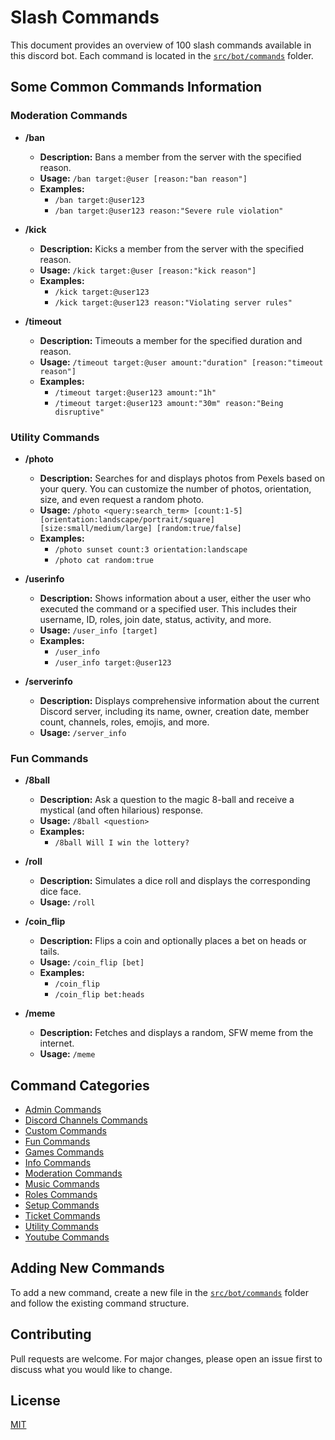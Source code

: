 # Slash Commands

This document provides an overview of 100 slash commands available in this discord bot. Each command is located in the [`src/bot/commands`](https://github.com/KIO2gamer/project-kiyo/tree/main/src/bot/commands) folder.

## Some Common Commands Information

### Moderation Commands

-   **/ban**

    -   **Description:** Bans a member from the server with the specified reason.
    -   **Usage:** `/ban target:@user [reason:"ban reason"]`
    -   **Examples:**
        -   `/ban target:@user123`
        -   `/ban target:@user123 reason:"Severe rule violation"`

-   **/kick**

    -   **Description:** Kicks a member from the server with the specified reason.
    -   **Usage:** `/kick target:@user [reason:"kick reason"]`
    -   **Examples:**
        -   `/kick target:@user123`
        -   `/kick target:@user123 reason:"Violating server rules"`

-   **/timeout**

    -   **Description:** Timeouts a member for the specified duration and reason.
    -   **Usage:** `/timeout target:@user amount:"duration" [reason:"timeout reason"]`
    -   **Examples:**
        -   `/timeout target:@user123 amount:"1h"`
        -   `/timeout target:@user123 amount:"30m" reason:"Being disruptive"`

### Utility Commands

-   **/photo**

    -   **Description:** Searches for and displays photos from Pexels based on your query. You can customize the number of photos, orientation, size, and even request a random photo.
    -   **Usage:** `/photo <query:search_term> [count:1-5] [orientation:landscape/portrait/square] [size:small/medium/large] [random:true/false]`
    -   **Examples:**
        -   `/photo sunset count:3 orientation:landscape`
        -   `/photo cat random:true`

-   **/userinfo**

    -   **Description:** Shows information about a user, either the user who executed the command or a specified user. This includes their username, ID, roles, join date, status, activity, and more.
    -   **Usage:** `/user_info [target]`
    -   **Examples:**
        -   `/user_info`
        -   `/user_info target:@user123`

-   **/serverinfo**

    -   **Description:** Displays comprehensive information about the current Discord server, including its name, owner, creation date, member count, channels, roles, emojis, and more.
    -   **Usage:** `/server_info`

### Fun Commands

-   **/8ball**

    -   **Description:** Ask a question to the magic 8-ball and receive a mystical (and often hilarious) response.
    -   **Usage:** `/8ball <question>`
    -   **Examples:**
        -   `/8ball Will I win the lottery?`

-   **/roll**

    -   **Description:** Simulates a dice roll and displays the corresponding dice face.
    -   **Usage:** `/roll`

-   **/coin_flip**

    -   **Description:** Flips a coin and optionally places a bet on heads or tails.
    -   **Usage:** `/coin_flip [bet]`
    -   **Examples:**
        -   `/coin_flip`
        -   `/coin_flip bet:heads`

-   **/meme**

    -   **Description:** Fetches and displays a random, SFW meme from the internet.
    -   **Usage:** `/meme`

## Command Categories

- [Admin Commands](https://github.com/KIO2gamer/project-kiyo/tree/main/src/bot/commands/admin)
- [Discord Channels Commands](https://github.com/KIO2gamer/project-kiyo/tree/main/src/bot/commands/channels)
- [Custom Commands](https://github.com/KIO2gamer/project-kiyo/tree/main/src/bot/commands/customs)
- [Fun Commands](https://github.com/KIO2gamer/project-kiyo/tree/main/src/bot/commands/fun)
- [Games Commands](https://github.com/KIO2gamer/project-kiyo/tree/main/src/bot/commands/games)
- [Info Commands](https://github.com/KIO2gamer/project-kiyo/tree/main/src/bot/commands/info)
- [Moderation Commands](https://github.com/KIO2gamer/project-kiyo/tree/main/src/bot/commands/moderation)
- [Music Commands](https://github.com/KIO2gamer/project-kiyo/tree/main/src/bot/commands/music)
- [Roles Commands](https://github.com/KIO2gamer/project-kiyo/tree/main/src/bot/commands/roles)
- [Setup Commands](https://github.com/KIO2gamer/project-kiyo/tree/main/src/bot/commands/setup)
- [Ticket Commands](https://github.com/KIO2gamer/project-kiyo/tree/main/src/bot/commands/tickets)
- [Utility Commands](https://github.com/KIO2gamer/project-kiyo/tree/main/src/bot/commands/utility)
- [Youtube Commands](https://github.com/KIO2gamer/project-kiyo/tree/main/src/bot/commands/youtube)

## Adding New Commands

To add a new command, create a new file in the [`src/bot/commands`](https://github.com/KIO2gamer/project-kiyo/tree/main/src/bot/commands) folder and follow the existing command structure.

## Contributing

Pull requests are welcome. For major changes, please open an issue first to discuss what you would like to change.

## License

[MIT](https://github.com/KIO2gamer/project-kiyo/blob/main/LICENSE.md)
